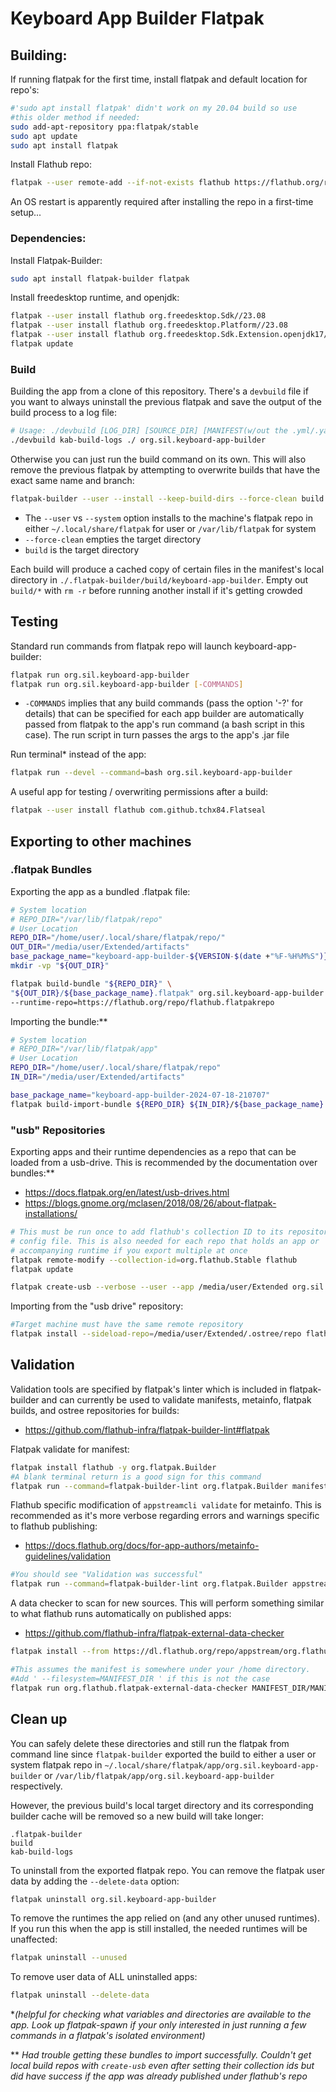 # Keyboard App Builder Flatpak

## Building:

If running flatpak for the first time, install flatpak and default location for repo's:

```bash
#'sudo apt install flatpak' didn't work on my 20.04 build so use
#this older method if needed:
sudo add-apt-repository ppa:flatpak/stable
sudo apt update
sudo apt install flatpak
```

Install Flathub repo:

```bash
flatpak --user remote-add --if-not-exists flathub https://flathub.org/repo/flathub.flatpakrepo
```

An OS restart is apparently required after installing the repo in a first-time setup...

### Dependencies:

Install Flatpak-Builder:

```bash
sudo apt install flatpak-builder flatpak
```

Install freedesktop runtime, and openjdk:

```bash
flatpak --user install flathub org.freedesktop.Sdk//23.08
flatpak --user install flathub org.freedesktop.Platform//23.08
flatpak --user install flathub org.freedesktop.Sdk.Extension.openjdk17//23.08
flatpak update
```

### Build

Building the app from a clone of this repository. There's a `devbuild` file if you want to always uninstall the previous flatpak and save the output of the build process to a log file:

```bash
# Usage: ./devbuild [LOG_DIR] [SOURCE_DIR] [MANIFEST(w/out the .yml/.yaml/.json extension)]
./devbuild kab-build-logs ./ org.sil.keyboard-app-builder
```

Otherwise you can just run the build command on its own. This will also remove the previous flatpak by attempting to overwrite builds that have the exact same name and branch:

```bash
flatpak-builder --user --install --keep-build-dirs --force-clean build org.sil.keyboard-app-builder.yml
```

- The `--user` vs `--system` option installs to the machine's flatpak repo in either `~/.local/share/flatpak` for user or `/var/lib/flatpak` for system
- `--force-clean` empties the target directory
- `build` is the target directory

Each build will produce a cached copy of certain files in the manifest's local directory in `./.flatpak-builder/build/keyboard-app-builder`. Empty out `build/*` with `rm -r` before running another install if it's getting crowded

## Testing

Standard run commands from flatpak repo will launch keyboard-app-builder:

```bash
flatpak run org.sil.keyboard-app-builder
flatpak run org.sil.keyboard-app-builder [-COMMANDS]
```

- `-COMMANDS` implies that any build commands (pass the option '-?' for details) that can be specified for each app builder are automatically passed from flatpak to the app's run command (a bash script in this case). The run script in turn passes the args to the app's .jar file

Run terminal\* instead of the app:

```bash
flatpak run --devel --command=bash org.sil.keyboard-app-builder
```

A useful app for testing / overwriting permissions after a build:

```bash
flatpak --user install flathub com.github.tchx84.Flatseal
```

## Exporting to other machines

### .flatpak Bundles

Exporting the app as a bundled .flatpak file:

```bash
# System location
# REPO_DIR="/var/lib/flatpak/repo"
# User Location
REPO_DIR="/home/user/.local/share/flatpak/repo/"
OUT_DIR="/media/user/Extended/artifacts"
base_package_name="keyboard-app-builder-${VERSION-$(date +"%F-%H%M%S")}"
mkdir -vp "${OUT_DIR}"

flatpak build-bundle "${REPO_DIR}" \
"${OUT_DIR}/${base_package_name}.flatpak" org.sil.keyboard-app-builder \
--runtime-repo=https://flathub.org/repo/flathub.flatpakrepo
```

Importing the bundle:\*\*

```bash
# System location
# REPO_DIR="/var/lib/flatpak/app"
# User Location
REPO_DIR="/home/user/.local/share/flatpak/repo"
IN_DIR="/media/user/Extended/artifacts"

base_package_name="keyboard-app-builder-2024-07-18-210707"
flatpak build-import-bundle ${REPO_DIR} ${IN_DIR}/${base_package_name}.flatpak
```

### "usb" Repositories

Exporting apps and their runtime dependencies as a repo that can be loaded from a usb-drive. This is recommended by the documentation over bundles:\*\*

- https://docs.flatpak.org/en/latest/usb-drives.html
- https://blogs.gnome.org/mclasen/2018/08/26/about-flatpak-installations/

```bash
# This must be run once to add flathub's collection ID to its repository
# config file. This is also needed for each repo that holds an app or
# accompanying runtime if you export multiple at once
flatpak remote-modify --collection-id=org.flathub.Stable flathub
flatpak update
```

```bash
flatpak create-usb --verbose --user --app /media/user/Extended org.sil.keyboard-app-builder
```

Importing from the "usb drive" repository:

```bash
#Target machine must have the same remote repository
flatpak install --sideload-repo=/media/user/Extended/.ostree/repo flathub org.sil.keyboard-app-builder
```

## Validation

Validation tools are specified by flatpak's linter which is included in flatpak-builder and can currently be used to validate manifests, metainfo, flatpak builds, and ostree repositories for builds:

- https://github.com/flathub-infra/flatpak-builder-lint#flatpak

Flatpak validate for manifest:

```bash
flatpak install flathub -y org.flatpak.Builder
#A blank terminal return is a good sign for this command
flatpak run --command=flatpak-builder-lint org.flatpak.Builder manifest org.sil.keyboard-app-builder.yml
```

Flathub specific modification of `appstreamcli validate` for metainfo. This is recommended as it's more verbose regarding errors and warnings specific to flathub publishing:

- https://docs.flathub.org/docs/for-app-authors/metainfo-guidelines/validation

```bash
#You should see "Validation was successful"
flatpak run --command=flatpak-builder-lint org.flatpak.Builder appstream org.sil.keyboard-app-builder.metainfo.xml
```

A data checker to scan for new sources. This will perform something similar to what flathub runs automatically on published apps:

- https://github.com/flathub-infra/flatpak-external-data-checker

```bash
flatpak install --from https://dl.flathub.org/repo/appstream/org.flathub.flatpak-external-data-checker.flatpakref
```

```bash
#This assumes the manifest is somewhere under your /home directory.
#Add ' --filesystem=MANIFEST_DIR ' if this is not the case
flatpak run org.flathub.flatpak-external-data-checker MANIFEST_DIR/MANIFEST_FILE
```

## Clean up

You can safely delete these directories and still run the
flatpak from command line since `flatpak-builder` exported
the build to either a user or system flatpak repo in `~/.local/share/flatpak/app/org.sil.keyboard-app-builder` or `/var/lib/flatpak/app/org.sil.keyboard-app-builder` respectively.

However, the previous build's local target directory and its corresponding builder cache will be removed so a new build will take longer:

```
.flatpak-builder
build
kab-build-logs
```

To uninstall from the exported flatpak repo. You can remove the flatpak user data by adding the `--delete-data` option:

```bash
flatpak uninstall org.sil.keyboard-app-builder
```

To remove the runtimes the app relied on (and any other unused runtimes). If you run this when the app is still installed, the needed runtimes will be unaffected:

```bash
flatpak uninstall --unused
```

To remove user data of ALL uninstalled apps:

```bash
flatpak uninstall --delete-data
```

\*_(helpful for checking what variables and directories are available to the app. Look up flatpak-spawn if your only interested in just running a few commands in a flatpak's isolated environment)_

\*\* _Had trouble getting these bundles to import successfully. Couldn't get local build repos with `create-usb` even after setting their collection ids but did have success if the app was already published under flathub's repo_
